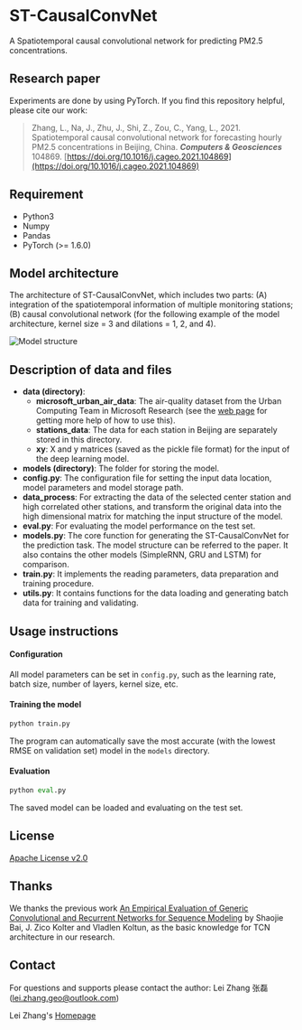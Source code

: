 # ST-CausalConvNet
A Spatiotemporal causal convolutional network for predicting PM2.5 concentrations.

## Research paper

Experiments are done by using PyTorch. If you find this repository helpful, please cite our work:

> Zhang, L., Na, J., Zhu, J., Shi, Z., Zou, C., Yang, L., 2021. Spatiotemporal causal convolutional network for forecasting hourly PM2.5 concentrations in Beijing, China. ***Computers & Geosciences*** 104869. [https://doi.org/10.1016/j.cageo.2021.104869](https://doi.org/10.1016/j.cageo.2021.104869)

## Requirement

- Python3
- Numpy
- Pandas
- PyTorch (>= 1.6.0)

## Model architecture

The architecture of ST-CausalConvNet, which includes two parts: (A) integration of the spatiotemporal information of multiple monitoring stations; (B) causal convolutional network (for the following example of the model architecture, kernel size = 3 and dilations = 1, 2, and 4).

![Model structure](./ST-CausalConvNet_Architecture.jpg)

## Description of data and files

- **data (directory)**:
  - **microsoft_urban_air_data**: The air-quality dataset from the Urban Computing Team in Microsoft Research (see the [web page](http://research.microsoft.com/en-us/projects/urbanair) for getting more help of how to use this).
  - **stations_data**: The data for each station in Beijing are separately stored in this directory.
  - **xy**: X and y matrices (saved as the pickle file format) for the input of the deep learning model.
- **models (directory)**: The folder for storing the model.
- **config.py**: The configuration file for setting the input data location, model parameters and model storage path.
- **data_process**: For extracting the data of the selected center station and high correlated other stations, and transform the original data into the high dimensional matrix for matching the input structure of the model.
- **eval.py**: For evaluating the model performance on the test set.
- **models.py**: The core function for generating the ST-CausalConvNet for the prediction task. The model structure can be referred to the paper. It also contains the other models (SimpleRNN, GRU and LSTM) for comparison.
- **train.py**: It implements the reading parameters, data preparation and training procedure.
- **utils.py**: It contains functions for the data loading and generating batch data for training and validating.

## Usage instructions

#### Configuration

All model parameters can be set in `config.py`, such as the learning rate, batch size, number of layers, kernel size, etc.

#### Training the model

```python
python train.py
```

The program can automatically save the most accurate (with the lowest RMSE on validation set) model in the `models` directory.

#### Evaluation

```python
python eval.py
```

The saved model can be loaded and evaluating on the test set.

## License

[Apache License v2.0](./LICENSE)

## Thanks

We thanks the previous work [An Empirical Evaluation of Generic Convolutional and Recurrent Networks for Sequence Modeling](https://arxiv.org/abs/1803.01271) by Shaojie Bai, J. Zico Kolter and Vladlen Koltun, as the basic knowledge for TCN architecture in our research.

## Contact

For questions and supports please contact the author: Lei Zhang 张磊 (lei.zhang.geo@outlook.com)

Lei Zhang's [Homepage](https://leizhang-geo.github.io/)
